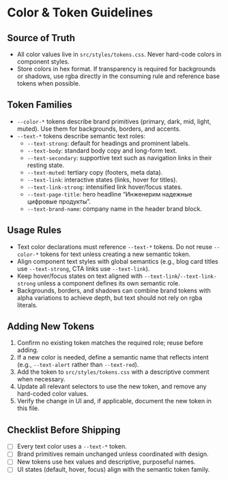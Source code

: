 # Color & Token Guidelines

## Source of Truth
- All color values live in `src/styles/tokens.css`. Never hard-code colors in component styles.
- Store colors in hex format. If transparency is required for backgrounds or shadows, use rgba directly in the consuming rule and reference base tokens when possible.

## Token Families
- `--color-*` tokens describe brand primitives (primary, dark, mid, light, muted). Use them for backgrounds, borders, and accents.
- `--text-*` tokens describe semantic text roles:
  - `--text-strong`: default for headings and prominent labels.
  - `--text-body`: standard body copy and long-form text.
  - `--text-secondary`: supportive text such as navigation links in their resting state.
  - `--text-muted`: tertiary copy (footers, meta data).
  - `--text-link`: interactive states (links, hover for titles).
  - `--text-link-strong`: intensified link hover/focus states.
  - `--text-page-title`: hero headline “Инженерим надежные цифровые продукты”.
  - `--text-brand-name`: company name in the header brand block.

## Usage Rules
- Text color declarations must reference `--text-*` tokens. Do not reuse `--color-*` tokens for text unless creating a new semantic token.
- Align component text styles with global semantics (e.g., blog card titles use `--text-strong`, CTA links use `--text-link`).
- Keep hover/focus states on text aligned with `--text-link`/`--text-link-strong` unless a component defines its own semantic role.
- Backgrounds, borders, and shadows can combine brand tokens with alpha variations to achieve depth, but text should not rely on rgba literals.

## Adding New Tokens
1. Confirm no existing token matches the required role; reuse before adding.
2. If a new color is needed, define a semantic name that reflects intent (e.g., `--text-alert` rather than `--text-red`).
3. Add the token to `src/styles/tokens.css` with a descriptive comment when necessary.
4. Update all relevant selectors to use the new token, and remove any hard-coded color values.
5. Verify the change in UI and, if applicable, document the new token in this file.

## Checklist Before Shipping
- [ ] Every text color uses a `--text-*` token.
- [ ] Brand primitives remain unchanged unless coordinated with design.
- [ ] New tokens use hex values and descriptive, purposeful names.
- [ ] UI states (default, hover, focus) align with the semantic token family.
